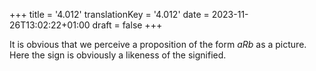 +++
title = '4.012'
translationKey = '4.012'
date = 2023-11-26T13:02:22+01:00
draft = false
+++

It is obvious that we perceive a proposition of the form <span class="mathmode"><var>aRb</var></span> as a picture. Here the sign is obviously a likeness of the signified.
